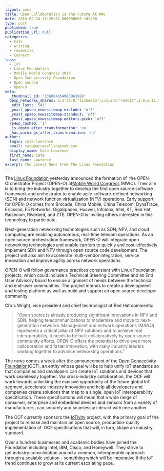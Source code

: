 ```yaml
---
layout: post
title: Open Collaboration Is The Future At MWC
date: 2016-02-24 17:29:52.000000000 +01:00
type: post
published: true
publication_url: null
categories:
  - Cate
  - writing
  - readwrite
  - Connect
tags:
  - IoT
  - Linux Foundation
  - Mobile World Congress 2016
  - Open Connectivity Foundation
  - Open Source
  - Open-O
meta:
  _thumbnail_id: '136804654985061980'
  dpsp_networks_shares: a:3:{s:8:"linkedin";i:0;s:6:"reddit";i:0;s:11:"google-plus";i:0;}
  _edit_last: '541'
  _yoast_wpseo_newssitemap-exclude: 'off'
  _yoast_wpseo_newssitemap-standout: 'off'
  _yoast_wpseo_newssitemap-editors-pick: 'off'
  rp4wp_cached: '1'
  _is_empty_after_transformation: 'no'
  _has_warnings_after_transformation: 'no'
author:
  login: cate-lawrence
  email: cate@atravellingcook.com
  display_name: Cate Lawrence
  first_name: Cate
  last_name: Lawrence
excerpt: The Latest News From The Linux Foundation
---
```

The [Linux Foundation](http://www.linuxfoundation.org/) yesterday
announced the formation of  the OPEN-Orchestrator Project (OPEN-O)
at[Mobile World Congress](https://www.mobileworldcongress.com/) (MWC).
Their aim is to bring the industry together to develop the first open
source software framework and orchestrator to enable agile
software-defined networking (SDN) and network function virtualization
(NFV) operations. Early support for OPEN-O comes from Brocade, China
Mobile, China Telecom, DynaTrace, Ericsson, F5 Networks, GigaSpaces,
Huawei, Infoblox, Intel, KT, Red Hat, Raisecom, Riverbed, and ZTE.
OPEN-O is inviting others interested in this technology to participate.

Next-generation networking technologies such as SDN, NFV, and cloud
computing are enabling autonomous, real-time telecom operations. As an
open source orchestration framework, OPEN-O will integrate open
networking technologies and enable carriers to quickly and
cost-effectively implement SDN and NFV through open source code
development. The project will also aim to accelerate multi-vendor
integration, service innovation and improve agility across network
operations.

OPEN-O will follow governance practices consistent with Linux Foundation
projects, which could include a Technical Steering Committee and an End
User Advisory board to ensure alignment of needs between the technical
and end-user communities. The project intends to create a development
and testing platform as well as build and support an open source
developer community.

Chris Wright, vice president and chief technologist of Red Hat comments:

> “Open source is already producing significant innovations in NFV and
> SDN, helping telecommunications to modernize and move to
> next-generation networks. Management and network operations (MANO)
> represents a critical pillar of NFV solutions and to achieve real
> interoperability, it needs to be built collaboratively by open source
> community efforts. OPEN-O offers the potential to drive even more
> collaboration and faster innovation, with many industry leaders
> working together to advance networking operations.”

The news comes a week after the announcement of the [Open Connectivity
Foundation](http://openconnectivity.org/)(OCF), an entity whose goal
will be to help unify IoT standards so that companies and developers can
create IoT solutions and devices that work seamlessly together. Via
cross-industry collaboration, the OCF will work towards unlocking the
massive opportunity of the future global IoT segment, accelerate
industry innovation and help all developers and companies create
solutions that map to a single, open IoT interoperability specification.
These specifications will mean that a wide range of consumer, enterprise
and embedded devices and sensors from a variety of manufacturers, can
securely and seamlessly interact with one another.

The OCF currently sponsors the [IoTivity](https://www.iotivity.org/)
project, with the primary goal of the project to release and maintain an
open source, production-quality implementation of  OCF specifications
that will, in turn, shape an industry standard. 

Over a hundred businesses and academic bodies have joined the Foundation
including Intel, IBM, Cisco, and Honeywell. They strive to get industry
consolidation around a common, interoperable approach through a scalable
solution - something which will be imperative if the IoT trend continues
to grow at its current escalating pace. 
